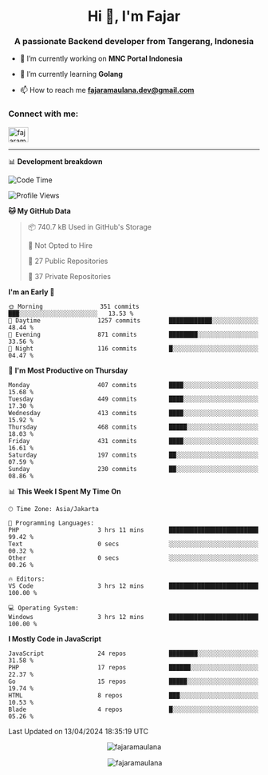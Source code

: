 <h1 align="center">Hi 👋, I'm Fajar</h1>
<h3 align="center">A passionate Backend developer from Tangerang, Indonesia</h3>

<!-- <p align="left"> <img src="https://komarev.com/ghpvc/?username=fajaramaulana&label=Profile%20views&color=0e75b6&style=flat" alt="fajaramaulana" /> </p> -->

- 🔭 I’m currently working on **MNC Portal Indonesia**

- 🌱 I’m currently learning **Golang**

- 📫 How to reach me **fajaramaulana.dev@gmail.com**

<h3 align="left">Connect with me:</h3>
<p align="left">
<a href="https://linkedin.com/in/fajar-agus-maulana-73533a180/" target="blank"><img align="center" src="https://raw.githubusercontent.com/rahuldkjain/github-profile-readme-generator/master/src/images/icons/Social/linked-in-alt.svg" alt="fajaramaulana" height="30" width="40" /></a>
</p>

-------

📊 **Development breakdown**
<!--START_SECTION:waka-->
![Code Time](http://img.shields.io/badge/Code%20Time-1%2C808%20hrs%2044%20mins-blue)

![Profile Views](http://img.shields.io/badge/Profile%20Views-0-blue)

**🐱 My GitHub Data** 

> 📦 740.7 kB Used in GitHub's Storage 
 > 
> 🚫 Not Opted to Hire
 > 
> 📜 27 Public Repositories 
 > 
> 🔑 37 Private Repositories 
 > 
**I'm an Early 🐤** 

```text
🌞 Morning                351 commits         ███░░░░░░░░░░░░░░░░░░░░░░   13.53 % 
🌆 Daytime                1257 commits        ████████████░░░░░░░░░░░░░   48.44 % 
🌃 Evening                871 commits         ████████░░░░░░░░░░░░░░░░░   33.56 % 
🌙 Night                  116 commits         █░░░░░░░░░░░░░░░░░░░░░░░░   04.47 % 
```
📅 **I'm Most Productive on Thursday** 

```text
Monday                   407 commits         ████░░░░░░░░░░░░░░░░░░░░░   15.68 % 
Tuesday                  449 commits         ████░░░░░░░░░░░░░░░░░░░░░   17.30 % 
Wednesday                413 commits         ████░░░░░░░░░░░░░░░░░░░░░   15.92 % 
Thursday                 468 commits         █████░░░░░░░░░░░░░░░░░░░░   18.03 % 
Friday                   431 commits         ████░░░░░░░░░░░░░░░░░░░░░   16.61 % 
Saturday                 197 commits         ██░░░░░░░░░░░░░░░░░░░░░░░   07.59 % 
Sunday                   230 commits         ██░░░░░░░░░░░░░░░░░░░░░░░   08.86 % 
```


📊 **This Week I Spent My Time On** 

```text
🕑︎ Time Zone: Asia/Jakarta

💬 Programming Languages: 
PHP                      3 hrs 11 mins       █████████████████████████   99.42 % 
Text                     0 secs              ░░░░░░░░░░░░░░░░░░░░░░░░░   00.32 % 
Other                    0 secs              ░░░░░░░░░░░░░░░░░░░░░░░░░   00.26 % 

🔥 Editors: 
VS Code                  3 hrs 12 mins       █████████████████████████   100.00 % 

💻 Operating System: 
Windows                  3 hrs 12 mins       █████████████████████████   100.00 % 
```

**I Mostly Code in JavaScript** 

```text
JavaScript               24 repos            ████████░░░░░░░░░░░░░░░░░   31.58 % 
PHP                      17 repos            ██████░░░░░░░░░░░░░░░░░░░   22.37 % 
Go                       15 repos            █████░░░░░░░░░░░░░░░░░░░░   19.74 % 
HTML                     8 repos             ███░░░░░░░░░░░░░░░░░░░░░░   10.53 % 
Blade                    4 repos             █░░░░░░░░░░░░░░░░░░░░░░░░   05.26 % 
```




 Last Updated on 13/04/2024 18:35:19 UTC
<!--END_SECTION:waka-->
<p align="center"><img align="center" src="https://github-readme-stats.vercel.app/api/top-langs?username=fajaramaulana&show_icons=true&locale=en&layout=compact" alt="fajaramaulana" /></p>

<p align="center">&nbsp;<img align="center" src="https://github-readme-stats.vercel.app/api?username=fajaramaulana&show_icons=true&locale=en" alt="fajaramaulana" /></p>
